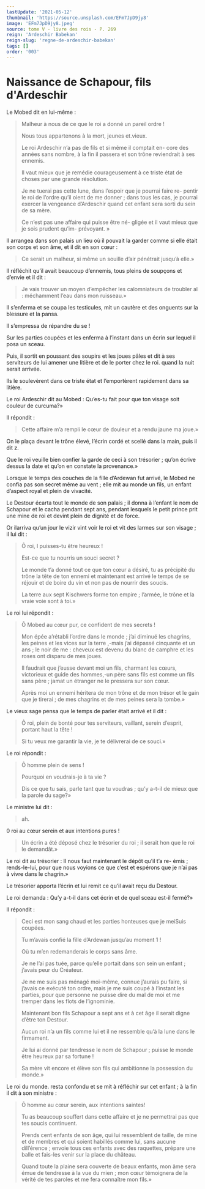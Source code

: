```yaml
---
lastUpdate: '2021-05-12'
thumbnail: 'https://source.unsplash.com/EFm7JpD9jy8'
image: 'EFm7JpD9jy8.jpeg'
source: tome V - livre des rois - P. 269
reign: 'Ardeschir Babekan'
reign-slug: 'regne-de-ardeschir-babekan'
tags: []
order: '003'
---
```


# Naissance de Schapour, fils d'Ardeschir

Le Mobed dit en lui-même :

> Malheur à nous de ce que le roi a donné un pareil ordre !
>
> Nous tous appartenons à la mort, jeunes et.vieux.
>
> Le roi Ardeschir n’a pas de fils et si même il comptait en- core des années sans nombre, à la fin il passera et son trône reviendrait à ses ennemis.
>
> Il vaut mieux que je remédie courageusement à ce triste état de choses par une grande résolution.
>
> Je ne tuerai pas cette lune, dans l’espoir que je pourrai faire re- pentir le roi de l’ordre qu’il oient de me donner ; dans tous les cas, je pourrai exercer la vengeance d’Ardeschir quand cet enfant sera sorti du sein de sa mère.
>
> Ce n’est pas une affaire qui puisse être né- gligée et il vaut mieux que je sois prudent qu’im- prévoyant. »

Il arrangea dans son palais un lieu où il pouvait la garder comme si elle était son corps et son âme, et il dit en son cœur :

> Ce serait un malheur, si même un souille d’air pénétrait jusqu’à elle.»

Il réfléchit qu’il avait beaucoup d’ennemis, tous pleins de soupçons et d’envie et il dit :

> Je vais trouver un moyen d’empêcher les calomniateurs de troubler al : 
 méchamment l’eau dans mon ruisseau.»

Il s’enferma et se coupa les testicules, mit un cautère et des onguents sur la blessure et la pansa.

Il s’empressa de répandre du se !

Sur les parties coupées et les enferma à l’instant dans un écrin sur lequel il posa un sceau.

Puis, il sortit en poussant des soupirs et les joues pâles et dit à ses serviteurs de lui amener une litière et de le porter chez le roi. quand la nuit serait arrivée.

Ils le soulevèrent dans ce triste état et l’emportèrent rapidement dans sa litière.

Le roi Ardeschir dit au Mobed : Qu’es-tu fait pour que ton visage soit couleur de curcuma?»

Il répondit :

> Cette affaire m’a rempli le cœur de douleur et a rendu jaune ma joue.»

On le plaça devant le trône élevé, l’écrin cordé et scellé dans la main, puis il dit z.

Que le roi veuille bien confier la garde de ceci à son trésorier ; qu’on écrive dessus la date et qu’on en constate la provenance.»

Lorsque le temps des couches de la fille d’Ardewan fut arrivé, le Mobed ne confia pas son secret même au vent ; elle mit au monde un fils, un enfant d’aspect royal et plein de vivacité.

Le Destour écarta tout le monde de son palais ; il donna à l’enfant le nom de Schapour et le cacha pendant sept ans, pendant lesquels le petit prince prit une mine de roi et devint plein de dignité et de force.

Or ilarriva qu’un jour le vizir vint voir le roi et vit des larmes sur son visage ; il lui dit :

> Ô roi, 
 l puisses-tu être heureux !
>
> Est-ce que tu nourris un souci secret ?
>
> Le monde t’a donné tout ce que ton cœur a désiré, tu as précipité du trône la tête de ton ennemi et maintenant est arrivé le temps de se réjouir et de boire du vin et non pas de nourrir des soucis.
>
> La terre aux sept Kischwers forme ton empire ; l’armée, le trône et la vraie voie sont à toi.»

Le roi lui répondit :

> Ô Mobed au cœur pur, ce confident de mes secrets !
>
> Mon épée a’rétabli l’ordre dans le monde ; j’ai diminué les chagrins, les peines et les vices sur la terre ,-mais j’ai dépassé cinquante et un ans ; le noir de me : cheveux est devenu du blanc de camphre et les roses ont disparu de mes joues.
>
> Il faudrait que j’eusse devant moi un fils, charmant les cœurs, victorieux et guide des hommes,-un père sans fils est comme un fils sans père ; jamat un étranger ne le pressera sur son cœur.
>
> Après moi un ennemi héritera de mon trône et de mon trésor et le gain que je tirerai ; de mes chagrins et de mes peines sera la tombe.»

Le vieux sage pensa que le temps de parler était arrivé et il dit :

> Ô roi, plein de bonté pour tes serviteurs, vaillant, serein d’esprit, portant haut la tête !
>
> Si tu veux me garantir la vie, je te délivrerai de ce souci.»

Le roi répondit :

> Ô homme plein de sens !
>
> Pourquoi en voudrais-je à ta vie ?
>
> Dis ce que tu sais, parle tant que tu voudras ; qu’y a-t-il de mieux que la parole du sage?»

Le ministre lui dit :

> ah.
>
> 
0 roi au cœur serein et aux intentions pures !
>
> Un écrin a été déposé chez le trésorier du roi ; il serait hon que le roi le demandât.»

Le roi dit au trésorier : Il nous faut maintenant le dépôt qu’il t’a re-
émis ; rends-le-lui, pour que nous voyions ce que c’est et espérons que je n’ai pas à vivre dans le chagrin.»

Le trésorier apporta l’écrin et lui remit ce qu’il avait reçu du Destour.

Le roi demanda : Qu’y a-t-il dans cet écrin et de quel sceau est-il fermé?»

Il répondit :

> Ceci est mon sang chaud et les parties honteuses que je meiSuis coupées.
>
> Tu m’avais confié la fille d’Ardewan jusqu’au moment
1 !
>
> Où tu m’en redemanderais le corps sans âme.
>
> Je ne l’ai pas tuée, parce qu’elle portait dans son sein un enfant ; j’avais peur du Créateur.
>
> Je ne me suis pas ménagé moi-même, connue j’aurais pu faire, si j’avais ce exécuté ton ordre, mais je me suis coupé à l’instant les parties, pour que personne ne puisse dire du mal de moi et me tremper dans les flots de l’ignominie.
>
> Maintenant bon fils Schapour a sept ans et à cet âge il serait digne d’être ton Destour.
>
> Aucun roi n’a un fils comme lui et il ne ressemble qu’à la lune dans le firmament.
>
> Je lui ai donné par tendresse le nom de Schapour ; puisse le monde être heureux par sa fortune !
>
> Sa mère vit encore et élève son fils qui ambitionne la possession du monde.»

Le roi du monde. resta confondu et se mit à réfléchir sur cet enfant ; à la fin il dit à son ministre :

> Ô homme au cœur serein, aux intentions saintes!
>
> Tu as beaucoup souffert dans cette affaire et je ne permettrai pas que tes soucis continuent.
>
> Prends cent enfants de son âge, qui lui ressemblent de taille, de mine et de membres et qui soient habillés comme lui, sans aucune dill’érence ; envoie tous ces enfants avec des raquettes, prépare une balle et fais-les venir sur la place du château.
>
> Quand toute la plaine sera couverte de beaux enfants, mon âme sera émue de tendresse à la vue du mien ; mon cœur témoignera de la vérité de tes paroles et me fera connaître mon fils.»
